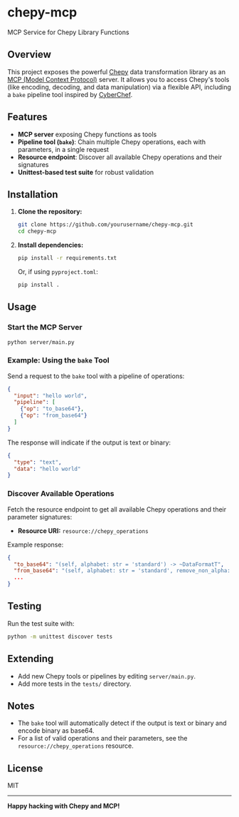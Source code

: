 # chepy-mcp

MCP Service for Chepy Library Functions

## Overview

This project exposes the powerful [Chepy](https://github.com/securisec/chepy) data transformation library as an [MCP (Model Context Protocol)](https://gofastmcp.com/getting-started/welcome) server. It allows you to access Chepy's tools (like encoding, decoding, and data manipulation) via a flexible API, including a `bake` pipeline tool inspired by [CyberChef](https://gchq.github.io/CyberChef/).

## Features

- **MCP server** exposing Chepy functions as tools
- **Pipeline tool (`bake`)**: Chain multiple Chepy operations, each with parameters, in a single request
- **Resource endpoint**: Discover all available Chepy operations and their signatures
- **Unittest-based test suite** for robust validation

## Installation

1. **Clone the repository:**
   ```bash
   git clone https://github.com/yourusername/chepy-mcp.git
   cd chepy-mcp
   ```

2. **Install dependencies:**
   ```bash
   pip install -r requirements.txt
   ```
   Or, if using `pyproject.toml`:
   ```bash
   pip install .
   ```

## Usage

### Start the MCP Server

```bash
python server/main.py
```

### Example: Using the `bake` Tool

Send a request to the `bake` tool with a pipeline of operations:

```json
{
  "input": "hello world",
  "pipeline": [
    {"op": "to_base64"},
    {"op": "from_base64"}
  ]
}
```

The response will indicate if the output is text or binary:
```json
{
  "type": "text",
  "data": "hello world"
}
```

### Discover Available Operations

Fetch the resource endpoint to get all available Chepy operations and their parameter signatures:

- **Resource URI:** `resource://chepy_operations`

Example response:
```json
{
  "to_base64": "(self, alphabet: str = 'standard') -> ~DataFormatT",
  "from_base64": "(self, alphabet: str = 'standard', remove_non_alpha: bool = True) -> ~DataFormatT",
  ...
}
```

## Testing

Run the test suite with:

```bash
python -m unittest discover tests
```

## Extending

- Add new Chepy tools or pipelines by editing `server/main.py`.
- Add more tests in the `tests/` directory.

## Notes

- The `bake` tool will automatically detect if the output is text or binary and encode binary as base64.
- For a list of valid operations and their parameters, see the `resource://chepy_operations` resource.

## License

MIT

---

**Happy hacking with Chepy and MCP!**
